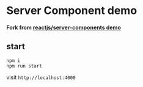 # Server Component demo

**Fork from [reactjs/server-components demo](https://github.com/reactjs/server-components-demo)**


## start 
```
npm i 
npm run start
```

visit `http://localhost:4000` 
